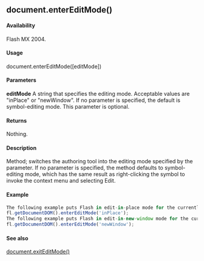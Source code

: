 ## document.enterEditMode()

#### Availability

Flash MX 2004.

#### Usage

document.enterEditMode([editMode])

#### Parameters

**editMode** A string that specifies the editing mode. Acceptable values are "inPlace" or "newWindow". If no parameter is specified, the default is symbol-editing mode. This parameter is optional.

#### Returns

Nothing.

#### Description

Method; switches the authoring tool into the editing mode specified by the parameter. If no parameter is specified, the method defaults to symbol-editing mode, which has the same result as right-clicking the symbol to invoke the context menu and selecting Edit.

#### Example

```javascript
The following example puts Flash in edit-in-place mode for the currently selected symbol:
fl.getDocumentDOM().enterEditMode('inPlace');
The following example puts Flash in edit-in-new-window mode for the currently selected symbol:
fl.getDocumentDOM().enterEditMode('newWindow');

```
#### See also

[document.exitEditMode()](../Document_object/docume61.md)

<span id="document.exitEditMode()" class="anchor"></span>
